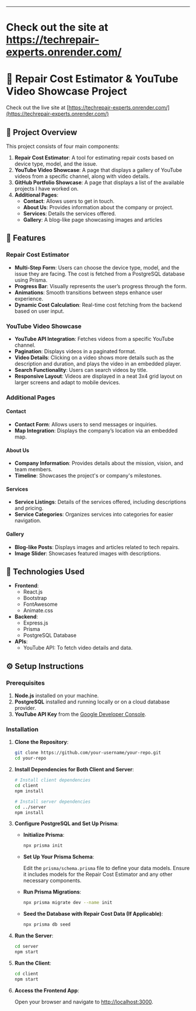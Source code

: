
---
# Check out the site at https://techrepair-experts.onrender.com/

# 📱 Repair Cost Estimator & YouTube Video Showcase Project

Check out the live site at [https://techrepair-experts.onrender.com/](https://techrepair-experts.onrender.com/)

## 🚀 Project Overview

This project consists of four main components:
1. **Repair Cost Estimator**: A tool for estimating repair costs based on device type, model, and the issue.
2. **YouTube Video Showcase**: A page that displays a gallery of YouTube videos from a specific channel, along with video details.
3. **GitHub Portfolio Showcase**: A page that displays a list of the available projects I have worked on.
4. **Additional Pages**:
   - **Contact**: Allows users to get in touch.
   - **About Us**: Provides information about the company or project.
   - **Services**: Details the services offered.
   - **Gallery**: A blog-like page showcasing images and articles

## 🚀 Features

### Repair Cost Estimator
- **Multi-Step Form**: Users can choose the device type, model, and the issue they are facing. The cost is fetched from a PostgreSQL database using Prisma.
- **Progress Bar**: Visually represents the user’s progress through the form.
- **Animations**: Smooth transitions between steps enhance user experience.
- **Dynamic Cost Calculation**: Real-time cost fetching from the backend based on user input.

### YouTube Video Showcase
- **YouTube API Integration**: Fetches videos from a specific YouTube channel.
- **Pagination**: Displays videos in a paginated format.
- **Video Details**: Clicking on a video shows more details such as the description and duration, and plays the video in an embedded player.
- **Search Functionality**: Users can search videos by title.
- **Responsive Layout**: Videos are displayed in a neat 3x4 grid layout on larger screens and adapt to mobile devices.

### Additional Pages

#### Contact
- **Contact Form**: Allows users to send messages or inquiries.
- **Map Integration**: Displays the company’s location via an embedded map.

#### About Us
- **Company Information**: Provides details about the mission, vision, and team members.
- **Timeline**: Showcases the project's or company's milestones.

#### Services
- **Service Listings**: Details of the services offered, including descriptions and pricing.
- **Service Categories**: Organizes services into categories for easier navigation.

#### Gallery
- **Blog-like Posts**: Displays images and articles related to tech repairs.
- **Image Slider**: Showcases featured images with descriptions.


## 🧩 Technologies Used

- **Frontend**:
  - React.js
  - Bootstrap
  - FontAwesome
  - Animate.css
- **Backend**:
  - Express.js
  - Prisma
  - PostgreSQL Database
- **APIs**:
  - YouTube API: To fetch video details and data.


## ⚙️ Setup Instructions

### Prerequisites

1. **Node.js** installed on your machine.
2. **PostgreSQL** installed and running locally or on a cloud database provider.
3. **YouTube API Key** from the [Google Developer Console](https://console.developers.google.com/).

### Installation


1. **Clone the Repository**:

    ```bash
    git clone https://github.com/your-username/your-repo.git
    cd your-repo
    ```

2. **Install Dependencies for Both Client and Server**:

    ```bash
    # Install client dependencies
    cd client
    npm install

    # Install server dependencies
    cd ../server
    npm install
    ```

3. **Configure PostgreSQL and Set Up Prisma**:

    - **Initialize Prisma**:

      ```bash
      npx prisma init
      ```

    - **Set Up Your Prisma Schema**:

      Edit the `prisma/schema.prisma` file to define your data models. Ensure it includes models for the Repair Cost Estimator and any other necessary components.

    - **Run Prisma Migrations**:

      ```bash
      npx prisma migrate dev --name init
      ```

    - **Seed the Database with Repair Cost Data (If Applicable)**:

      ```bash
      npx prisma db seed
      ```

4. **Run the Server**:

    ```bash
    cd server
    npm start
    ```

5. **Run the Client**:

    ```bash
    cd client
    npm start
    ```

6. **Access the Frontend App**:

    Open your browser and navigate to [http://localhost:3000](http://localhost:3000).